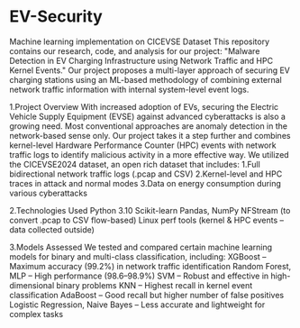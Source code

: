 # EV-Security
Machine learning implementation on CICEVSE Dataset
This repository contains our research, code, and analysis for our project: "Malware Detection in EV Charging Infrastructure using Network Traffic and HPC Kernel Events." Our project proposes a multi-layer approach of securing EV charging stations using an ML-based methodology of combining external network traffic information with internal system-level event logs.

1.Project Overview
With increased adoption of EVs, securing the Electric Vehicle Supply Equipment (EVSE) against advanced cyberattacks is also a growing need. Most conventional approaches are anomaly detection in the network-based sense only. Our project takes it a step further and combines kernel-level Hardware Performance Counter (HPC) events with network traffic logs to identify malicious activity in a more effective way.
We utilized the CICEVSE2024 dataset, an open rich dataset that includes:
1.Full bidirectional network traffic logs (.pcap and CSV)
2.Kernel-level and HPC traces in attack and normal modes
3.Data on energy consumption during various cyberattacks

2.Technologies Used
  Python 3.10
  Scikit-learn
  Pandas, NumPy
  NFStream (to convert .pcap to CSV flow-based)
  Linux perf tools (kernel & HPC events – data collected outside)

3.Models Assessed
We tested and compared certain machine learning models for binary and multi-class classification, including:
  XGBoost – Maximum accuracy (99.2%) in network traffic identification
  Random Forest, MLP – High performance (98.6–98.9%)
  SVM – Robust and effective in high-dimensional binary problems
  KNN – Highest recall in kernel event classification
  AdaBoost – Good recall but higher number of false positives
  Logistic Regression, Naive Bayes – Less accurate and lightweight for complex tasks

